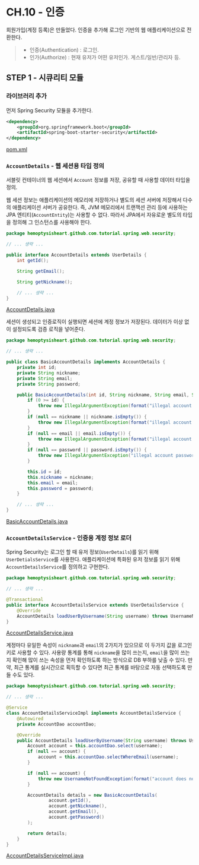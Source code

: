 # CH.10 - 인증

회원가입(계정 등록)은 만들었다.
인증을 추가해 로그인 기반의 웹 애플리케이션으로 전환한다.

> * 인증(Authentication) : 로그인.
> * 인가(Authorize) : 현재 유저가 어떤 유저인가. 게스트/일반/관리자 등.

## STEP 1 - 시큐리티 모듈

### 라이브러리 추가

먼저 Spring Security 모듈을 추가한다.

```xml
<dependency>
    <groupId>org.springframework.boot</groupId>
    <artifactId>spring-boot-starter-security</artifactId>
</dependency>
```
[pom.xml](../../pom.xml)


### `AccountDetails` - 웹 세션용 타입 정의

서블릿 컨테이너의 웹 세션에서 `Account` 정보를 저장, 공유할 때 사용할 데이터 타입을 정의.

웹 세션 정보는 애플리케이션의 메모리에 저장하거나 별도의 세션 서버에 저장해서 다수의 애플리케이션 서버가 공유한다.
즉, JVM 메모리에서 트랜잭션 관리 등에 사용하는 JPA 엔티티(`AccountEntity`)는 사용할 수 없다.
따라서 JPA에서 자유로운 별도의 타입을 정의해 그 인스턴스를 사용해야 한다.

```java
package hemoptysisheart.github.com.tutorial.spring.web.security;

// ... 생략 ...

public interface AccountDetails extends UserDetails {
    int getId();

    String getEmail();

    String getNickname();

    // ... 생략 ...
}
```
[AccountDetails.java](../../src/main/java/hemoptysisheart/github/com/tutorial/spring/web/security/AccountDetails.java)

세션이 생성되고 인증로직이 실행되면 세션에 계정 정보가 저장된다.
데이터가 이상 없이 설정되도록 검증 로직을 넣어준다.

```java
package hemoptysisheart.github.com.tutorial.spring.web.security;

// ... 생략 ...

public class BasicAccountDetails implements AccountDetails {
    private int id;
    private String nickname;
    private String email;
    private String password;

    public BasicAccountDetails(int id, String nickname, String email, String password) {
        if (0 >= id) {
            throw new IllegalArgumentException(format("illegal account id : %d", id));
        }
        if (null == nickname || nickname.isEmpty()) {
            throw new IllegalArgumentException(format("illegal account nickname : %s", nickname));
        }
        if (null == email || email.isEmpty()) {
            throw new IllegalArgumentException(format("illegal account email : %s", email));
        }
        if (null == password || password.isEmpty()) {
            throw new IllegalArgumentException("illegal account password hash : [ PROTECTED ]");
        }

        this.id = id;
        this.nickname = nickname;
        this.email = email;
        this.password = password;
    }

    // ... 생략 ...
}
```
[BasicAccountDetails.java](../../src/main/java/hemoptysisheart/github/com/tutorial/spring/web/security/BasicAccountDetails.java)

### `AccountDetailsService` - 인증용 계정 정보 로더

Spring Security는 로그인 할 때 유저 정보(`UserDetails`)를 읽기 위해 `UserDetialsService`를 사용한다.
애플리케이션에 특화된 유저 정보를 읽기 위해 `AccountDetailsService`를 정의하고 구현한다.

```java
package hemoptysisheart.github.com.tutorial.spring.web.security;

// ... 생략 ...

@Transactional
public interface AccountDetailsService extends UserDetailsService {
    @Override
    AccountDetails loadUserByUsername(String username) throws UsernameNotFoundException;
}
```
[AccountDetailsService.java](../../src/main/java/hemoptysisheart/github/com/tutorial/spring/web/security/AccountDetailsService.java)

계정마다 유일한 속성이 `nickname`과 `email`의 2가지가 있으므로 이 두가지 값을 로그인 키로 사용할 수 있다.
사용량 통계를 통해 `nickname`을 많이 쓰는지, `email`을 많이 쓰는지 확인해 많이 쓰는 속성을 먼저 확인하도록 하는 방식으로 DB 부하를 낮출 수 있다.
만약, 최근 통계를 실시간으로 획득할 수 있다면 최근 통계를 바탕으로 자동 선택하도록 만들 수도 있다.

```java
package hemoptysisheart.github.com.tutorial.spring.web.security;

// ... 생략 ...

@Service
class AccountDetailsServiceImpl implements AccountDetailsService {
    @Autowired
    private AccountDao accountDao;

    @Override
    public AccountDetails loadUserByUsername(String username) throws UsernameNotFoundException {
        Account account = this.accountDao.select(username);
        if (null == account) {
            account = this.accountDao.selectWhereEmail(username);
        }

        if (null == account) {
            throw new UsernameNotFoundException(format("account does not exist : username=%s", username));
        }

        AccountDetails details = new BasicAccountDetails(
                account.getId(),
                account.getNickname(),
                account.getEmail(),
                account.getPassword()
        );

        return details;
    }
}
```
[AccountDetailsServiceImpl.java](../../src/main/java/hemoptysisheart/github/com/tutorial/spring/web/security/AccountDetailsServiceImpl.java)